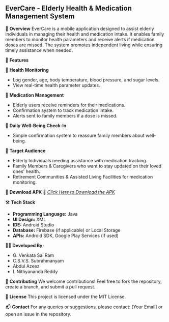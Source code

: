 ## **EverCare - Elderly Health & Medication Management System**

📌 **Overview**
EverCare is a mobile application designed to assist elderly individuals in managing their health and medication intake. It enables family members to monitor health parameters and receive alerts if medication doses are missed. The system promotes independent living while ensuring timely assistance when needed.

🚀 **Features**

🏥 **Health Monitoring**

* Log gender, age, body temperature, blood pressure, and sugar levels.
* View real-time health parameter updates.

💊 **Medication Management**

* Elderly users receive reminders for their medications.
* Confirmation system to track medication intake.
* Alerts sent to family members if a dose is missed.

📢 **Daily Well-Being Check-In**

* Simple confirmation system to reassure family members about well-being.

🎯 **Target Audience**

* Elderly Individuals needing assistance with medication tracking.
* Family Members & Caregivers who want to stay updated on their loved ones' health.
* Retirement Communities & Assisted Living Facilities for medication monitoring.

📱 **Download APK**
🔗 *[Click Here to Download the APK](https://github.com/gvsrgh/EverCare-App/blob/main/app-debug.apk)*

🛠️ **Tech Stack**

* **Programming Language:** Java
* **UI Design:** XML
* **IDE:** Android Studio
* **Database:** Firebase (if applicable) or Local Storage
* **APIs:** Android SDK, Google Play Services (if used)

👨‍💻 **Developed By:**

* G. Venkata Sai Ram
* C.S.V.S. Subrahmanyam
* Abdul Azeez
* I. Nithyananda Reddy

🤝 **Contributing**
We welcome contributions! Feel free to fork the repository, create a branch, and submit a pull request.

📜 **License**
This project is licensed under the MIT License.

📬 **Contact**
For any queries or suggestions, please contact: \[Your Email] or open an issue in the repository.
